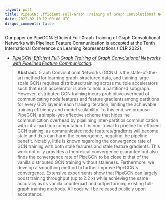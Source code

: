 ```yaml
---
layout: post
title: PipeGCN: Efficient Full-Graph Training of Graph Convolutional Networks with Pipelined Feature Communication is accepted at ICLR 2022
date: 2022-02-10 12:00:00 UTC
disqus_comments: false
---
```


Our paper on PipeGCN: Efficient Full-Graph Training of Graph Convolutional Networks with Pipelined Feature Communication is accepted at the Tenth International Conference on Learning Representations (ICLR 2022).

- [*PipeGCN: Efficient Full-Graph Training of Graph Convolutional Networks with Pipelined Feature Communication*](/pubs/Conferences/PipeGCN.pdf): 

>**Abstract.** 
>Graph Convolutional Networks (GCNs) is the state-of-the-art method for learning graph-structured data, and training large-scale GCNs requires distributed training across multiple accelerators such that each accelerator is able to hold a partitioned subgraph. However, distributed GCN training incurs prohibitive overhead of communicating node features and feature gradients among partitions for every GCN layer in each training iteration, limiting the achievable training efficiency and model scalability. To this end, we propose PipeGCN, a simple-yet-effective scheme that hides the communication overhead by pipelining inter-partition communication with intra-partition computation. It is non-trivial to pipeline for efficient GCN training, as communicated node features/gradients will become stale and thus can harm the convergence, negating the pipeline benefit. Notably, little is known regarding the convergence rate of GCN training with both stale features and stale feature gradients. This work not only provides a theoretical convergence guarantee but also finds the convergence rate of PipeGCN to be close to that of the vanilla distributed GCN training without staleness. Furthermore, we develop a smoothing method to further improve PipeGCN's convergence. Extensive experiments show that PipeGCN can largely boost training throughput (up to 2.2 x) while achieving the same accuracy as its vanilla counterpart and outperforming existing full-graph training methods. All code will be released publicly upon acceptance.